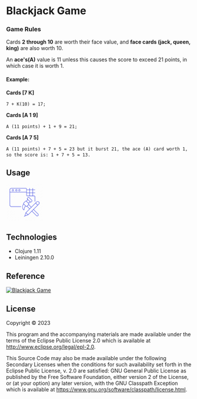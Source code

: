 # Blackjack Game
### Game Rules
Cards **2 through 10** are worth their face value, and **face cards (jack, queen, king)** are also worth 10.

An **ace's(A)** value is 11 unless this causes the score to exceed 21 points, in which case it is worth 1.

#### Example: 

**Cards [7 K]**

    7 + K(10) = 17;

**Cards [A 1 9]** 

    A (11 points) + 1 + 9 = 21;

**Cards [A 7 5]** 

    A (11 points) + 7 + 5 = 23 but it burst 21, the ace (A) card worth 1, so the score is: 1 + 7 + 5 = 13.  

## Usage

<img src='./resources/img/construction.png' alt='in construction' width='100' />

## Technologies
* Clojure 1.11
* Leiningen 2.10.0

## Reference

[![Blackjack Game](https://img.youtube.com/vi/f_I89ICI3x8/0.jpg)](https://www.youtube.com/watch?v=f_I89ICI3x8&list=PLcjDvROHY58MlqcAU7d0fYhAJQ-p-dMp6&index=1&ab_channel=CesarAlcancio)

## License

Copyright © 2023

This program and the accompanying materials are made available under the
terms of the Eclipse Public License 2.0 which is available at
http://www.eclipse.org/legal/epl-2.0.

This Source Code may also be made available under the following Secondary
Licenses when the conditions for such availability set forth in the Eclipse
Public License, v. 2.0 are satisfied: GNU General Public License as published by
the Free Software Foundation, either version 2 of the License, or (at your
option) any later version, with the GNU Classpath Exception which is available
at https://www.gnu.org/software/classpath/license.html.
